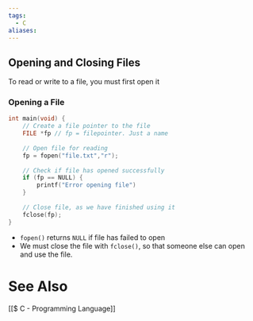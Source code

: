 ```yaml
---
tags:
  - C
aliases:
---
```

## Opening and Closing Files
To read or write to a file, you must first open it

### Opening a File
```c showlinenumbers
int main(void) {
	// Create a file pointer to the file
	FILE *fp // fp = filepointer. Just a name
	
	// Open file for reading
	fp = fopen("file.txt","r");
	
	// Check if file has opened successfully
	if (fp == NULL) {
		printf("Error opening file")
	}
	
	// Close file, as we have finished using it
	fclose(fp); 
}
```
- `fopen()` returns `NULL` if file has failed to open
- We must close the file with `fclose()`, so that someone else can open and use the file.

# See Also
[[$ C - Programming Language]]
